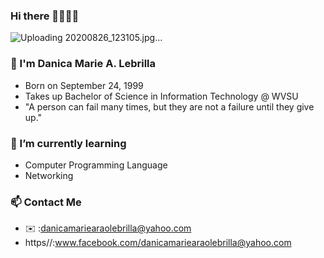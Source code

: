### Hi there 👋:smiley::blush::blush:

![Uploading 20200826_123105.jpg…]()


### 👩 I'm Danica Marie A. Lebrilla
- Born on September 24, 1999
- Takes up Bachelor of Science in Information Technology @ WVSU
- "A person can fail many times, but they are not a failure until they give up."

 ### 🌱 I’m currently learning

 - Computer Programming Language
 - Networking 

### 📫 Contact Me

- ✉️ :danicamariearaolebrilla@yahoo.com
- https//:www.facebook.com/danicamariearaolebrilla@yahoo.com


<!--
**DMLebrilla/DMLebrilla** is a ✨ _special_ ✨ repository because its `README.md` (this file) appears on your GitHub profile.

Here are some ideas to get you started:

- 🔭 I’m currently working on ...
- 🌱 I’m currently learning ...
- 👯 I’m looking to collaborate on ...
- 🤔 I’m looking for help with ...
- 💬 Ask me about ...
- 📫 How to reach me: ...
- 😄 Pronouns: ...
- ⚡ Fun fact: ...
-->
